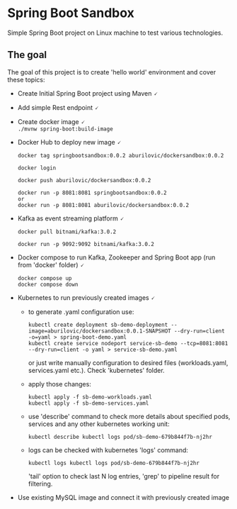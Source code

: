 # Spring Boot Sandbox
Simple Spring Boot project on Linux machine to test various technologies.

## The goal
The goal of this project is to create 'hello world' environment and cover these topics:

- Create Initial Spring Boot project using Maven 🗸
- Add simple Rest endpoint 🗸
- Create docker image 🗸  
  `./mvnw spring-boot:build-image`


- Docker Hub to deploy new image 🗸

    ```
    docker tag springbootsandbox:0.0.2 aburilovic/dockersandbox:0.0.2
    
    docker login
    
    docker push aburilovic/dockersandbox:0.0.2
    
    docker run -p 8081:8081 springbootsandbox:0.0.2
    or
    docker run -p 8081:8081 aburilovic/dockersandbox:0.0.2
    ```
- Kafka as event streaming platform 🗸

    ```
    docker pull bitnami/kafka:3.0.2
  
    docker run -p 9092:9092 bitnami/kafka:3.0.2
    ```

- Docker compose to run Kafka, Zookeeper and Spring Boot app (run from 'docker' folder) 🗸

    ```
    docker compose up
    docker compose down
    ```

- Kubernetes to run previously created images 🗸
  * to generate .yaml configuration use:

      ```
      kubectl create deployment sb-demo-deployment --image=aburilovic/dockersandbox:0.0.1-SNAPSHOT --dry-run=client -o=yaml > spring-boot-demo.yaml
      kubectl create service nodeport service-sb-demo --tcp=8081:8081 --dry-run=client -o yaml > service-sb-demo.yaml
      ```
    or just write manually configuration to desired files (workloads.yaml, services.yaml etc.). Check 'kubernetes' folder.
  
  * apply those changes:
      ```
      kubectl apply -f sb-demo-workloads.yaml
      kubectl apply -f sb-demo-services.yaml
      ```
  * use 'describe' command to check more details about specified pods, services and any other kubernetes working unit:
      ```
      kubectl describe kubectl logs pod/sb-demo-679b844f7b-nj2hr
      ```    
  * logs can be checked with kubernetes 'logs' command:
      ```
      kubectl logs kubectl logs pod/sb-demo-679b844f7b-nj2hr
      ```
    'tail' option to check last N log entries, 'grep' to pipeline result for filtering.
  
- Use existing MySQL image and connect it with previously created image